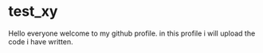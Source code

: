 # test_xy
Hello everyone welcome to my github profile.
    in this profile i will upload the code i have written.
